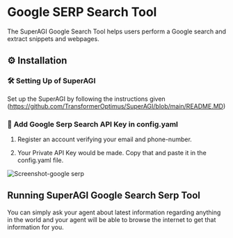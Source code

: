 # Google SERP Search Tool

The SuperAGI Google Search Tool helps users perform a Google search and extract snippets and webpages.

## ⚙️ Installation

### 🛠 **Setting Up of SuperAGI**
Set up the SuperAGI by following the instructions given (https://github.com/TransformerOptimus/SuperAGI/blob/main/README.MD)

### 🔧 **Add Google Serp Search API Key in config.yaml**

1. Register an account verifying your email and phone-number.

2. Your Private API Key would be made. Copy that and paste it in the config.yaml file.

![Screenshot-google serp](https://github.com/TransformerOptimus/SuperAGI/assets/43145646/7f20e9ae-3a25-49cd-aa72-b96f7e6ae305)

## Running SuperAGI Google Search Serp Tool

You can simply ask your agent about latest information regarding anything in the world and your agent will be able to browse the internet to get that information for you. 